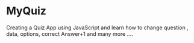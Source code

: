 # MyQuiz
Creating a Quiz App using JavaScript and learn how to change question , data, options, correct Answer+1 and many more ....
